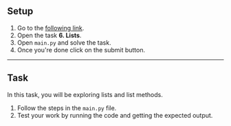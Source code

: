 ## Setup

1. Go to the [following link](https://replit.com/team/coded-instructor).
2. Open the task **6. Lists**.
3. Open `main.py` and solve the task.
4. Once you're done click on the submit button.

---

## Task

In this task, you will be exploring lists and list methods.

1. Follow the steps in the `main.py` file.
2. Test your work by running the code and getting the expected output.
